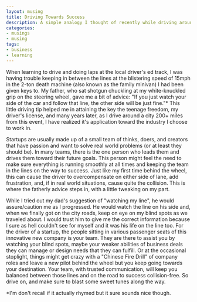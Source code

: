 ```yaml
---
layout: musing
title: Driving Towards Success
description: A simple analogy I thought of recently while driving around to various meetup events
categories:
- musings
- musing
tags:
- business
- learning
---
```


When learning to drive and doing laps at the local driver's ed track, I was having trouble keeping in between the lines at the blistering speed of 15mph in the 2-ton death machine (also known as the family minivan) I had been given keys to. My father, who sat shotgun chuckling at my white-knuckled grip on the steering wheel, gave me a bit of advice: "If you just watch your side of the car and follow that line, the other side will be just fine."* This little driving tip helped me in attaining the key the teenage freedom, my driver's license, and many years later, as I drive around a city 200+ miles from this event, I have realized it's application toward the industry I choose to work in.

Startups are usually made up of a small team of thinks, doers, and creators that have passion and want to solve real world problems (or at least they should be). In many teams, there is the one person who leads them and drives them toward their future goals. This person might feel the need to make sure everything is running smoothly at all times and keeping the team in the lines on the way to success. Just like my first time behind the wheel, this can cause the driver to overcompensate on either side of lane, add frustration, and, if in real world situations, cause quite the collision. This is where the fatherly advice steps in, with a little tweaking on my part.

While I tried out my dad's suggestion of "watching my line", he would assure/caution me as I progressed. He would watch the line on his side and, when we finally got on the city roads, keep on eye on my blind spots as we traveled about. I would trust him to give me the correct information because I sure as hell couldn't see for myself and it was his life on the line too. For the driver of a startup, the people sitting in various passenger seats of this innovative new company is your team. They are there to assist you by watching your blind spots, maybe your weaker abilities of business deals they can manage or design needs that they can fulfill. Or at the occasional stoplight, things might get crazy with a "Chinese Fire Drill" of company roles and leave a new pilot behind the wheel but you keep going towards your destination. Your team, with trusted communication, will keep you balanced between those lines and on the road to success collision-free. So drive on, and make sure to blast some sweet tunes along the way.

*I'm don't recall if it actually rhymed but it sure sounds nice though. 
